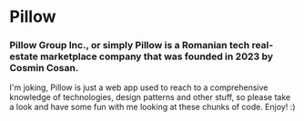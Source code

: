 # Pillow 

### Pillow Group Inc., or simply Pillow is a Romanian tech real-estate marketplace company that was founded in 2023 by Cosmin Cosan.

I'm joking, Pillow is just a web app used to reach to a comprehensive knowledge of technologies, design patterns and other stuff, so please take a look and have some fun with me looking at these chunks of code. Enjoy! :)  
